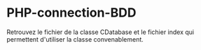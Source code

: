 # PHP-connection-BDD
Retrouvez le fichier de la classe CDatabase et le fichier index qui permettent d'utiliser la classe convenablement.

